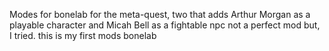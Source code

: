Modes for bonelab for the meta-quest, two that adds Arthur Morgan as a playable character and Micah Bell as a fightable npc not a perfect mod but, I tried. this is my first mods bonelab 
